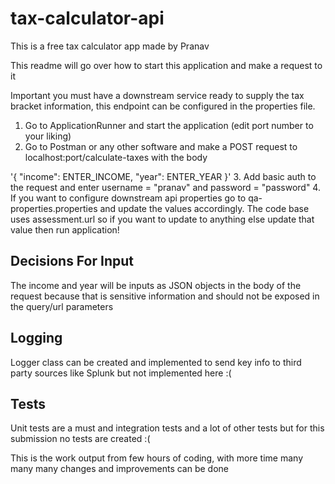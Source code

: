 ﻿# tax-calculator-api

This is a free tax calculator app made by Pranav

This readme will go over how to start this application and make a request to it

Important you must have a downstream service ready to supply the tax bracket information, this endpoint can be configured in the properties file.

1. Go to ApplicationRunner and start the application (edit port number to your liking)
2. Go to Postman or any other software and make a POST request to localhost:port/calculate-taxes with the body 

'{
   "income": ENTER_INCOME,
   "year": ENTER_YEAR
}'
3. Add basic auth to the request and enter username = "pranav" and password = "password"
4. If you want to configure downstream api properties go to qa-properties.properties and update the values accordingly. The code base uses assessment.url so if you want to update to anything else update that value then run application!

## Decisions For Input
The income and year will be inputs as JSON objects in the body of the request because that is sensitive information and should not be exposed in the query/url parameters

## Logging

Logger class can be created and implemented to send key info to third party sources like Splunk but not implemented here :(

## Tests

Unit tests are a must and integration tests and a lot of other tests but for this submission no tests are created :(


This is the work output from few hours of coding, with more time many many many changes and improvements can be done
